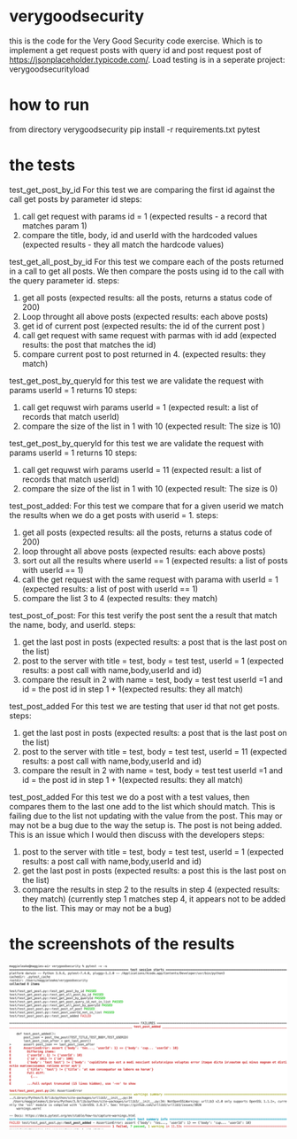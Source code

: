 # verygoodsecurity
this is the code for the Very Good Security code exercise.  Which is to implement a get request posts with query id and post request post of https://jsonplaceholder.typicode.com/.  Load testing is in a seperate project: verygoodsecurityload

# how to run
from directory verygoodsecurity
pip install -r requirements.txt
pytest

# the tests
test_get_post_by_id
For this test we are comparing the first id against the call get posts by parameter id
steps:
1) call get request with params id = 1 (expected results - a record that matches param 1)
2) compare the title, body, id and userId with the hardcoded values (expected results - they all match the hardcode values)

test_get_all_post_by_id
For this test we compare each of the posts returned in a call to get all posts.  We then compare the posts using id to the call with the query parameter id.
steps:
1) get all posts (expected results: all the posts, returns a status code of 200)
2) Loop throught all above posts (expected results: each above posts)
3) get id of current post (expected results: the id of the current post )
4) call get request with same request with parmas with id add (expected results: the post that matches the id)
5) compare current post to post returned in 4. (expected results: they match)

test_get_post_by_queryId
for this test we are validate the request with params userId = 1 returns 10
steps:
1) call get requwst wirh params userId = 1 (expected result: a list of records that match userId)
2) compare the size of the list in 1 with 10 (expected result: The size is 10)

test_get_post_by_queryId
for this test we are validate the request with params userId = 1 returns 10
steps:
1) call get requwst wirh params userId = 11 (expected result: a list of records that match userId)
2) compare the size of the list in 1 with 10 (expected result: The size is 0)

test_post_added:
For this test we compare that for a given userid we match the results when we do a get posts with userid = 1.
steps:
1) get all posts (expected results: all the posts, returns a status code of 200)
2) loop throught all above posts (expected results: each above posts)
3) sort out all the results where userId == 1 (expected results: a list of posts with  userId == 1)
4) call the get request with the same request with parama with userId = 1 (expected results: a list of post with userId == 1)
5) compare the list 3 to 4 (expected results: they match)

test_post_of_post:
For this test verify the post sent the a result that match the name, body, and userId.
steps:
1) get the last post in posts (expected results: a post that is the last post on the list)
2) post to the server with title = test, body = test test, userId = 1 (expected results: a post call with name,body,userId and id)
3) compare the result in 2 with name = test, body = test test userId =1 and id = the post id in step 1 + 1(expected results: they all match)

test_post_added
For this test we are testing that user id that not get posts.
steps:
1) get the last post in posts (expected results: a post that is the last post on the list)
2) post to the server with title = test, body = test test, userId = 11 (expected results: a post call with name,body,userId and id)
3) compare the result in 2 with name = test, body = test test userId =1 and id = the post id in step 1 + 1(expected results: they all match)

test_post_added
For this test we do a post with a test values, then compares them to the last one add to the list which should match.   This is failing due to the list not updating with the value from the post.  This may or may not be a bug due to the way the setup is.  The post is not being added.  This is an issue which I would then discuss with the developers
steps:
1) post to the server with title = test, body = test test, userId = 1 (expected results: a post call with name,body,userId and id)
2) get the last post in posts (expected results: a post this is the last post on the list)
3) compare the results in step 2 to the results in step 4 (expected results: they match) (currently step 1 matches step 4, it appears not to be added to the list.  This may or may not be a bug)

# the screenshots of the results
![Alt text](/img/functionalTests.png?raw=true "All the functional tests")